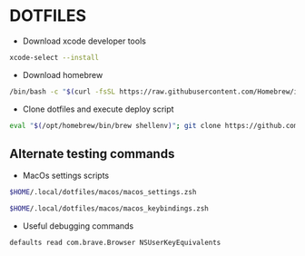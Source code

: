 # DOTFILES

- Download xcode developer tools

```sh
xcode-select --install
```

- Download homebrew

```sh
/bin/bash -c "$(curl -fsSL https://raw.githubusercontent.com/Homebrew/install/HEAD/install.sh)"
```

- Clone dotfiles and execute deploy script

```sh
eval "$(/opt/homebrew/bin/brew shellenv)"; git clone https://github.com/Wh1t3-Rabb1t/dotfiles.git "$HOME/.local/dotfiles"; $HOME/.local/dotfiles/deploy.zsh
```

## Alternate testing commands

- MacOs settings scripts

```sh
$HOME/.local/dotfiles/macos/macos_settings.zsh
```

```sh
$HOME/.local/dotfiles/macos/macos_keybindings.zsh
```

- Useful debugging commands

```sh
defaults read com.brave.Browser NSUserKeyEquivalents
```

